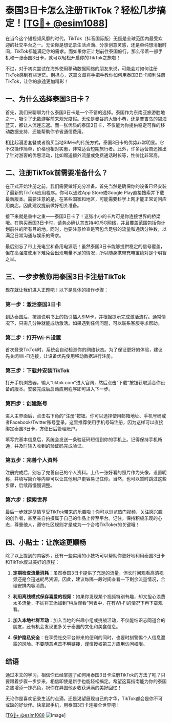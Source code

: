 # 泰国3日卡怎么注册TikTok？轻松几步搞定！[[TG💪+ @esim1088](https://t.me/s/esim1088)]

在当今这个短视频风靡的时代，TikTok（抖音国际版）无疑是全球范围内最受欢迎的社交平台之一。无论你是想记录生活点滴、分享创意灵感，还是单纯想消磨时间，TikTok都能满足你的需求。而如果你正计划前往泰国旅行，那么带着一部手机和一张泰国3日卡，就可以轻松开启你的TikTok之旅啦！

不过，对于初次尝试在海外使用移动数据网络的朋友来说，可能会对如何注册TikTok感到有些迷茫。别担心，这篇文章将手把手教你如何用泰国3日卡顺利注册TikTok，让你的旅途更加精彩！

## 一、为什么选择泰国3日卡？

首先，我们来聊聊为什么泰国3日卡是一个不错的选择。泰国作为东南亚旅游胜地之一，吸引了无数游客前来观光度假。无论是曼谷的大街小巷，还是普吉岛的碧海蓝天，都让人流连忘返。而一张优质的泰国3日卡，不仅能为你提供稳定可靠的移动数据支持，还能帮助你节省通信费用。

相比起漫游套餐或者购买当地SIM卡的传统方式，泰国3日卡的优势非常明显。它不仅操作简单，价格也相对实惠，非常适合短期旅行者。此外，许多运营商还推出了针对游客的优惠活动，比如赠送额外流量或免费通话时长等，性价比非常高。

## 二、注册TikTok前需要准备什么？

在正式开始注册之前，我们需要做好充分准备。首先当然是确保你的设备已经安装了最新的TikTok应用程序。你可以通过App Store或Google Play直接搜索并下载最新版本。需要注意的是，在某些国家和地区，可能需要科学上网才能正常访问应用商店，因此建议提前做好相关准备。

接下来就是重中之重——泰国3日卡了！这张小小的卡片可是你连接世界的桥梁哦。在购买泰国3日卡时，请务必确认其支持4G/5G网络，并且覆盖范围包括你计划前往的所有目的地。同时，也要注意检查是否包含足够的流量和通话分钟数，以满足日常沟通与娱乐的需求。

最后别忘了带上充电宝和备用电源哦！虽然泰国3日卡能够提供稳定的信号覆盖，但在高强度使用下难免会出现电量不足的情况，所以随身携带充电宝绝对是个明智之举。

## 三、一步步教你用泰国3日卡注册TikTok

现在就让我们进入正题吧！以下是具体的操作步骤：

### 第一步：激活泰国3日卡
到达泰国后，按照说明书上的指引插入SIM卡，并根据提示完成激活流程。通常情况下，只需几分钟就能成功激活。如果遇到任何问题，可以联系客服寻求帮助。

### 第二步：打开Wi-Fi设置
首次登录TikTok时，系统会自动检测你的网络状态。为了保证更好的体验，建议先关闭Wi-Fi连接，让设备优先使用移动数据进行注册。

### 第三步：下载并安装TikTok
打开手机浏览器，输入“tiktok.com”进入官网，然后点击“下载”按钮获取适合你设备的版本。安装完成后启动应用程序即可进入下一步。

### 第四步：创建账号
进入主界面后，点击右下角的“注册”按钮。你可以选择使用邮箱地址、手机号码或者Facebook/Twitter账号登录。这里推荐使用手机号码注册，因为这样可以直接绑定泰国3日卡，方便日后管理账户。

填写完基本信息后，系统会发送一条验证码短信到你的手机上。记得保持手机畅通，并及时输入收到的验证码完成验证。

### 第五步：完善个人资料
注册完成后，别忘了完善自己的个人资料。上传一张好看的照片作为头像，设置昵称，并填写简介等内容可以让其他用户更容易记住你。当然，也可以暂时跳过这些步骤，后续再慢慢调整。

### 第六步：探索世界
最后一步就是尽情享受TikTok带来的乐趣啦！你可以浏览热门视频、关注感兴趣的创作者，甚至亲自拍摄属于自己的作品上传至平台。记住，保持积极乐观的心态，尊重他人，遵守社区规则才是成为一个合格TikToker的关键哦！

## 四、小贴士：让旅途更顺畅

除了以上提到的内容外，还有一些实用的小技巧可以帮助你更好地利用泰国3日卡和TikTok度过美好的旅程：

1. **定期检查流量消耗**：虽然泰国3日卡提供了充足的流量，但长时间观看高清视频还是会迅速耗尽资源。因此，建议每隔一段时间查看一下剩余流量情况，合理安排内容消费。

2. **利用离线模式保存喜爱的视频**：如果你发现某个视频特别有趣，却又担心浪费太多流量，不妨将其添加到“稍后观看”列表中，在有Wi-Fi的情况下再下载观看。

3. **加入本地社群互动**：加入当地的兴趣小组或挑战活动，不仅能结识志同道合的朋友，还有机会发现更多关于泰国的文化和美食信息。

4. **保护隐私安全**：在享受社交平台带来的便利的同时，也要时刻警惕个人信息泄露的风险。不要随意点击不明链接，谨慎授权第三方应用访问权限。

## 结语

通过本文的学习，相信你已经掌握了如何用泰国3日卡注册TikTok的方法了吧？只要跟着步骤一步步来，相信即使是新手也能轻松搞定。希望这篇指南能为你的泰国之旅增添一抹亮色，祝你在异国他乡收获满满的美好回忆！

无论你是喜欢记录生活的点滴，还是渴望展现自己的才华，TikTok都会是你不可或缺的好伙伴。快拿起手机，用泰国3日卡连接全世界吧！

[[TG💪+ @esim1088](https://t.me/s/esim1088) ![Image](https://i.postimg.cc/4NQfJmqS/Snipaste-2025-05-13-00-14-12.png)]